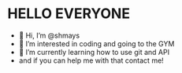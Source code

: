 # HELLO EVERYONE

- 👋 Hi, I’m @shmays
- 👀 I’m interested in coding and going to the GYM
- 🌱 I’m currently learning how to use git and API
- and if you can help me with that contact me!


<!---
shmays/shmays is a ✨ special ✨ repository because its `README.md` (this file) appears on your GitHub profile.
You can click the Preview link to take a look at your changes.
--->
